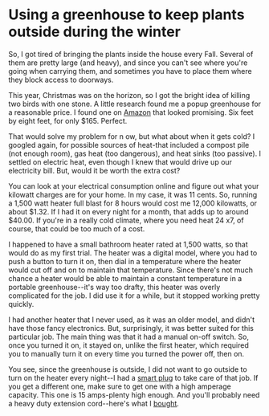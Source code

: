 # Using a greenhouse to keep plants outside during the winter

So, I got tired of bringing the plants inside the house every Fall. Several of them are pretty large (and heavy), and since you can't see where you're going when carrying them, and sometimes you have to place them where they block access to doorways.

This year, Christmas was on the horizon, so I got the bright idea of killing two birds with one stone. A little research found me a popup greenhouse for a reasonable price. I found one on [Amazon](https://www.amazon.com/gp/product/B07YTNMCVC/ref=ppx_yo_dt_b_search_asin_title?ie=UTF8&psc=1) that looked promising. Six feet by eight feet, for only $165. Perfect.

That would solve my problem for n ow, but what about when it gets cold? I googled again, for possible sources of heat-that included a compost pile (not enough room), gas heat (too dangerous), and heat sinks (too passive). I settled on electric heat, even though I knew that would drive up our electricity bill. But, would it be worth the extra cost?

You can look at your electrical consumption online and figure out what your kilowatt charges are for  your home. In my case, it was 11 cents. So, running a 1,500 watt heater full blast for 8 hours would cost me 12,000 kilowatts, or about $1.32. If I had it on every night for a month, that adds up to around $40.00. If you're in a really cold climate, where you need heat 24 x7, of course, that could be too much of a cost.

I happened to have a small bathroom heater rated at 1,500 watts, so that would do as my first trial. The heater was a digital model, where you had to push a button to turn it on, then dial in a temperature where the heater would cut off and on to maintain that temperature. Since there's not much chance a heater would be able to maintain a constant temperature in a portable greenhouse--it's way too drafty, this heater was overly complicated for the job. I did use it for a while, but it stopped working pretty quickly.

I had another heater that I never used, as it was an older model, and didn't have those fancy electronics. But, surprisingly, it was better suited for this particular job. The main thing was that it had a manual on-off switch. So, once you turned it on, it stayed on, unlike the first heater, which required you to manually turn it on every time you turned the power off, then on.

You see, since the greenhouse is outside, I did not want to go outside to turn on the heater every night--I had a [smart plug](https://www.amazon.com/Kasa-Smart-Required-Certified-EP10/dp/B091699Z3W?pd_rd_w=o7Nby&pf_rd_p=2db006dc-2a90-4f80-818a-95125a31dd13&pf_rd_r=8HJVBXRVRYPCM140P0SM&pd_rd_r=dd10fd5c-d159-447a-b2e4-716ee5889a75&pd_rd_wg=hO4WC&pd_rd_i=B091699Z3W&psc=1&ref_=pd_bap_d_rp_1_t) to take care of that job. If you get a different one, make sure to get one with a high amperage capacity. This one is 15 amps-plenty high enough. And you'll probably need a heavy duty extension cord--here's what I [bought](https://www.amazon.com/gp/product/B084RYCWY4/ref=ppx_yo_dt_b_search_asin_title?ie=UTF8&psc=1).

